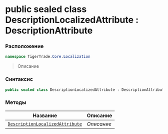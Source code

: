 
# public sealed class DescriptionLocalizedAttribute : DescriptionAttribute
### Расположение
```csharp
namespace TigerTrade.Core.Localization
```



> Описание

### Синтаксис
```csharp
public sealed class DescriptionLocalizedAttribute : DescriptionAttribute
```


### Методы
| Название | Описание |
| --- | --- |
| [`DescriptionLocalizedAttribute`](./DescriptionLocalizedAttribute.cs/Методы/DescriptionLocalizedAttribute.md) | *Описание* |



